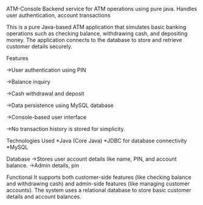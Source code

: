 ATM-Console
Backend service for ATM operations using pure java. Handles user authentication, account transactions

This is a pure Java-based ATM application that simulates basic banking operations such as checking balance, withdrawing cash, and depositing money. The application connects to the database to store and retrieve customer details securely.

Features

->User authentication using PIN

->Balance inquiry

->Cash withdrawal and deposit

->Data persistence using MySQL database 

->Console-based user interface

->No transaction history is stored for simplicity.

Technologies Used
*Java (Core Java)
*JDBC for database connectivity
*MySQL 

Database
->Stores user account details like name, PIN, and account balance.
->Admin details, pin

Functional
It supports both customer-side features (like checking balance and withdrawing cash) and admin-side features (like managing customer accounts). The system uses a relational database to store basic customer details and account balances.

